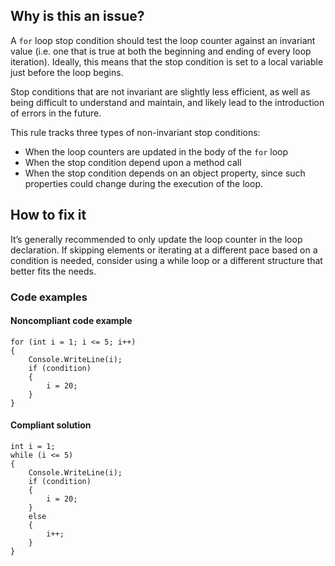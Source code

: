 ## Why is this an issue?
 
A `for` loop stop condition should test the loop counter against an invariant value (i.e. one that is true at both the beginning and ending of every loop iteration). Ideally, this means that the stop condition is set to a local variable just before the loop begins.
 
Stop conditions that are not invariant are slightly less efficient, as well as being difficult to understand and maintain, and likely lead to the introduction of errors in the future.
 
This rule tracks three types of non-invariant stop conditions:
 
- When the loop counters are updated in the body of the `for` loop
- When the stop condition depend upon a method call
- When the stop condition depends on an object property, since such properties could change during the execution of the loop.

## How to fix it
 
It’s generally recommended to only update the loop counter in the loop declaration. If skipping elements or iterating at a different pace based on a condition is needed, consider using a while loop or a different structure that better fits the needs.
 
### Code examples
 
#### Noncompliant code example

    for (int i = 1; i <= 5; i++)
    {
        Console.WriteLine(i);
        if (condition)
        {
            i = 20;
        }
    }

#### Compliant solution

    int i = 1;
    while (i <= 5)
    {
        Console.WriteLine(i);
        if (condition)
        {
            i = 20;
        }
        else
        {
            i++;
        }
    }
